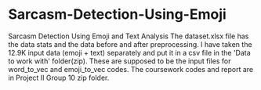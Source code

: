 # Sarcasm-Detection-Using-Emoji
Sarcasm Detection Using Emoji and Text Analysis
The dataset.xlsx file has the data stats and the data before and after preprocessing. 
I have taken the 12.9K input data (emoji + text) separately and put it in a csv file in the 'Data to work with' folder(zip). These are supposed to be the input files for word_to_vec and emoji_to_vec codes.
The coursework codes and report are in Project II Group 10 zip folder.
